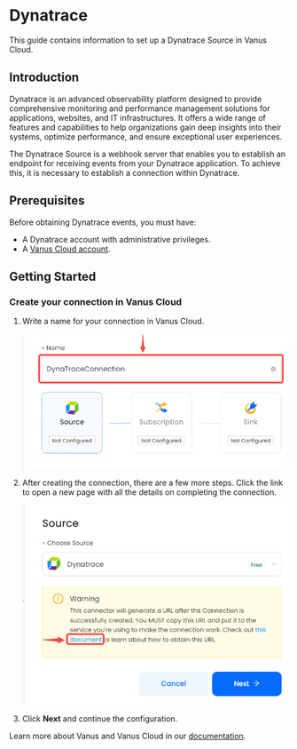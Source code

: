 # Dynatrace

This guide contains information to set up a Dynatrace Source in Vanus Cloud.

## Introduction

Dynatrace is an advanced observability platform designed to provide comprehensive monitoring and performance management solutions for applications, websites, and IT infrastructures. It offers a wide range of features and capabilities to help organizations gain deep insights into their systems, optimize performance, and ensure exceptional user experiences.

The Dynatrace Source is a webhook server that enables you to establish an endpoint for receiving events from your Dynatrace application. To achieve this, it is necessary to establish a connection within Dynatrace.

## Prerequisites

Before obtaining Dynatrace events, you must have:

- A Dynatrace account with administrative privileges.
- A [Vanus Cloud account](https://cloud.vanus.ai).

## Getting Started

### Create your connection in Vanus Cloud

1. Write a name for your connection in Vanus Cloud.
   
   ![](images/1.png)
2. After creating the connection, there are a few more steps. Click the link to open a new page with all the details on completing the connection.
    
    ![](images/2.png)
3. Click **Next** and continue the configuration.


Learn more about Vanus and Vanus Cloud in our [documentation](https://docs.vanus.ai).